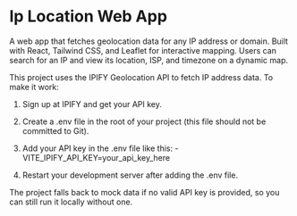 # Ip Location Web App

A web app that fetches geolocation data for any IP address or domain. Built with React, Tailwind CSS, and Leaflet for interactive mapping. Users can search for an IP and view its location, ISP, and timezone on a dynamic map.

This project uses the IPIFY Geolocation API to fetch IP address data. To make it work:

1. Sign up at IPIFY and get your API key.

2. Create a .env file in the root of your project (this file should not be committed to Git).

3. Add your API key in the .env file like this: - VITE_IPIFY_API_KEY=your_api_key_here

4. Restart your development server after adding the .env file.

The project falls back to mock data if no valid API key is provided, so you can still run it locally without one.

